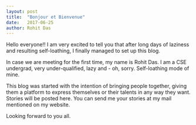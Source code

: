 ```yaml
---
layout: post
title:  "Bonjour et Bienvenue"
date:   2017-06-25
author: Rohit Das
---
```


<p class="intro"><span class="dropcap">H</span>ello everyone!! I am very excited to tell you that after long days of laziness and resulting self-loathing, I finally managed to set up this blog.</p>

In case we are meeting for the first time, my name is Rohit Das. I am a CSE undergrad, very under-qualified, lazy and - oh, sorry. Self-loathing mode of mine.

This blog was started with the intention of bringing people together, giving them a platform to express themselves or their talents in any way they want. Stories will be posted here. You can send me your stories at my mail mentioned on my website.

Looking forward to you all.
